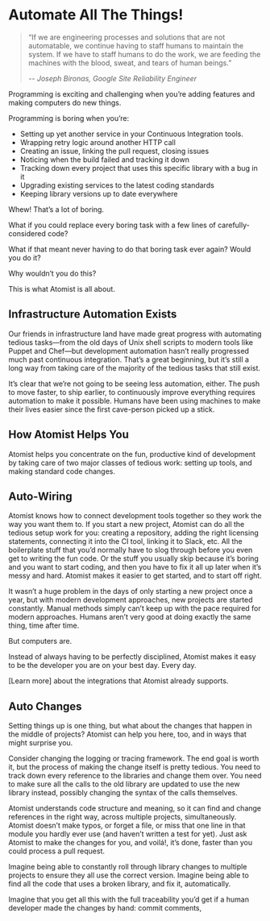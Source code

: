 # Automate All The Things!

> “If we are engineering processes and solutions that are not automatable,
> we continue having to staff humans to maintain the system. If we have to
> staff humans to do the work, we are feeding the machines with the blood,
> sweat, and tears of human beings.”
>
> *-- Joseph Bironas, Google Site Reliability Engineer*

Programming is exciting and challenging when you’re adding features and making computers do new things.

Programming is boring when you’re:

- Setting up yet another service in your Continuous Integration tools.
- Wrapping retry logic around another HTTP call
- Creating an issue, linking the pull request, closing issues
- Noticing when the build failed and tracking it down
- Tracking down every project that uses this specific library with a bug in it
- Upgrading existing services to the latest coding standards
- Keeping library versions up to date everywhere

Whew! That’s a lot of boring.

What if you could replace every boring task with a few lines of carefully-considered code?

What if that meant never having to do that boring task ever again? Would you do it?

Why wouldn’t you do this?

This is what Atomist is all about.

## Infrastructure Automation Exists

Our friends in infrastructure land have made great progress with automating
tedious tasks&mdash;from the old days of Unix shell scripts to modern tools
like Puppet and Chef&mdash;but development automation hasn’t really progressed
much past continuous integration. That’s a great beginning, but it’s still a
long way from taking care of the majority of the tedious tasks that still exist.

It’s clear that we’re not going to be seeing less automation, either. The push
to move faster, to ship earlier, to continuously improve everything requires
automation to make it possible. Humans have been using machines to make their
lives easier since the first cave-person picked up a stick.

## How Atomist Helps You
Atomist helps you concentrate on the fun, productive kind of development by
taking care of two major classes of tedious work: setting up tools, and making
standard code changes.

## Auto-Wiring
Atomist knows how to connect development tools together so they work the way
you want them to. If you start a new project, Atomist can do all the tedious
setup work for you: creating a repository, adding the right licensing statements,
connecting it into the CI tool, linking it to Slack, etc. All the boilerplate
stuff that you’d normally have to slog through before you even get to writing the fun code.
Or the stuff you usually skip because it’s boring and you want to start coding,
and then you have to fix it all up later when it’s messy and hard.
Atomist makes it easier to get started, and to start off right.

It wasn’t a huge problem in the days of only starting a new project once a year,
but with modern development approaches, new projects are started constantly.
Manual methods simply can’t keep up with the pace required for modern approaches.
Humans aren’t very good at doing exactly the same thing, time after time.

But computers are.

Instead of always having to be perfectly disciplined, Atomist makes it easy to be
the developer you are on your best day. Every day.

[Learn more] about the integrations that Atomist already supports.

## Auto Changes
Setting things up is one thing, but what about the changes that happen in
the middle of projects? Atomist can help you here, too, and in ways that might surprise you.

Consider changing the logging or tracing framework. The end goal is worth it,
but the process of making the change itself is pretty tedious. You need to track
down every reference to the libraries and change them over. You need to make sure
all the calls to the old library are updated to use the new library instead,
possibly changing the syntax of the calls themselves.

Atomist understands code structure and meaning, so it can find and change
references in the right way, across multiple projects, simultaneously.
Atomist doesn’t make typos, or forget a file, or miss that one line in that
module you hardly ever use (and haven’t written a test for yet).
Just ask Atomist to make the changes for you, and voilá!, it’s done,
faster than you could process a pull request.

Imagine being able to constantly roll through library changes to multiple
projects to ensure they all use the correct version. Imagine being able to
find all the code that uses a broken library, and fix it, automatically.

Imagine that you get all this with the full traceability you’d get if a
human developer made the changes by hand: commit comments, 

